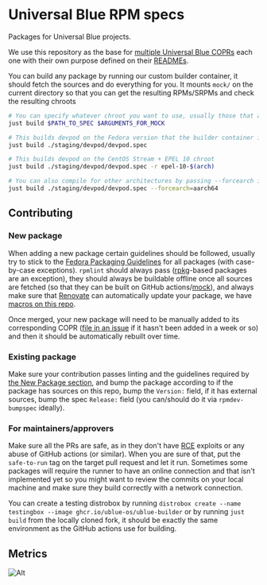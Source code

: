 # Universal Blue RPM specs

Packages for Universal Blue projects.

We use this repository as the base for [multiple Universal Blue COPRs](https://copr.fedorainfracloud.org/coprs/ublue-os)
each one with their own purpose defined on their [READMEs](./packages/README.md).

You can build any package by running our custom builder container, it should fetch the sources and do everything for you.
It mounts `mock/` on the current directory so that you can get the resulting RPMs/SRPMs and check the resulting chroots

```bash
# You can specify whatever chroot you want to use, usually those that are supported on COPR should work
just build $PATH_TO_SPEC $ARGUMENTS_FOR_MOCK

# This builds devpod on the Fedora version that the builder container is on (F41)
just build ./staging/devpod/devpod.spec

# This builds devpod on the CentOS Stream + EPEL 10 chroot
just build ./staging/devpod/devpod.spec -r epel-10-$(arch)

# You can also compile for other architectures by passing --forcearch if you have qemu-user-static on your host system
just build ./staging/devpod/devpod.spec --forcearch=aarch64
```

## Contributing

### New package

When adding a new package certain guidelines should be followed, usually try to stick to the [Fedora Packaging Guidelines](https://docs.fedoraproject.org/en-US/packaging-guidelines/)
for all packages (with case-by-case exceptions). `rpmlint` should always pass ([rpkg](https://docs.pagure.org/rpkg-util/v3/quick_start.html)-based packages are an exception),
they should always be buildable offline once all sources are fetched (so that they can be built on GitHub actions/[mock](https://rpm-software-management.github.io/mock/)),
and always make sure that [Renovate](https://github.com/renovatebot/renovate) can automatically update your package, we have [macros on this repo](./.github/renovate.json5).

Once merged, your new package will need to be manually added to its corresponding COPR ([file in an issue](https://github.com/ublue-os/packages/issues) if it hasn't
been added in a week or so) and then it should be automatically rebuilt over time.

### Existing package

Make sure your contribution passes linting and the guidelines required by [the New Package section](#new-package), and
bump the package according to if the package has sources on this repo, bump the `Version:` field, if it has external
sources, bump the spec `Release:` field (you can/should do it via `rpmdev-bumpspec` ideally).

### For maintainers/approvers

Make sure all the PRs are safe, as in they don't have [RCE](https://www.cloudflare.com/learning/security/what-is-remote-code-execution/)
exploits or any abuse of GitHub actions (or similar). When you are sure of that, put the `safe-to-run` tag on the target
pull request and let it run. Sometimes some packages will require the runner to have an online connection and that isn't
implemented yet so you might want to review the commits on your local machine and make sure they build correctly with a network connection.

You can create a testing distrobox by running `distrobox create --name testingbox --image ghcr.io/ublue-os/ublue-builder`
or by running `just build` from the locally cloned fork, it should be exactly the same environment as the GitHub actions use for building.

## Metrics

![Alt](https://repobeats.axiom.co/api/embed/8bde34be4a2fcd7f506672742563f330d0b6b240.svg "Repobeats analytics image")
